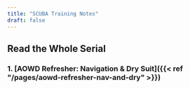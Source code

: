 ```yaml
---
title: "SCUBA Training Notes"
draft: false
---
```


## Read the Whole Serial

### 1. [AOWD Refresher: Navigation & Dry Suit]({{< ref "/pages/aowd-refresher-nav-and-dry" >}})

